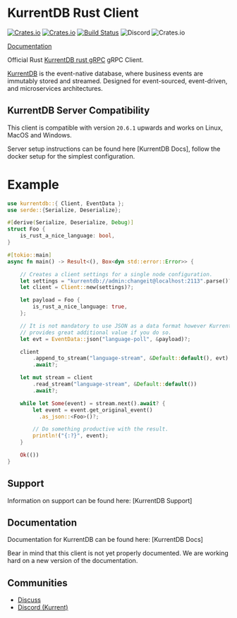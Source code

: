 # KurrentDB Rust Client
[![Crates.io][crates-badge]][crates-url]
[![Crates.io][crates-download]][crates-url]
[![Build Status][ci-badge]][ci-url]
![Discord](https://img.shields.io/discord/415421715385155584.svg)
![Crates.io](https://img.shields.io/crates/l/kurrent.svg)

[crates-badge]: https://img.shields.io/crates/v/kurrent.svg
[crates-download]: https://img.shields.io/crates/d/kurrent.svg
[crates-url]: https://crates.io/crates/kurrent
[ci-badge]: https://github.com/EventStore/KurrentDB-Client-Rust/workflows/CI/badge.svg
[ci-url]: https://github.com/EventStore/KurrentDB-Client-Rust/actions

[Documentation](https://docs.rs/kurrent)

Official Rust [KurrentDB rust gRPC] gRPC Client.

[KurrentDB] is the event-native database, where business events are immutably stored and streamed. Designed for event-sourced, event-driven, and microservices architectures.

## KurrentDB Server Compatibility
This client is compatible with version `20.6.1` upwards and works on Linux, MacOS and Windows.


Server setup instructions can be found here [KurrentDB Docs], follow the docker setup for the simplest configuration.

# Example

```rust
use kurrentdb::{ Client, EventData };
use serde::{Serialize, Deserialize};

#[derive(Serialize, Deserialize, Debug)]
struct Foo {
    is_rust_a_nice_language: bool,
}

#[tokio::main]
async fn main() -> Result<(), Box<dyn std::error::Error>> {

    // Creates a client settings for a single node configuration.
    let settings = "kurrentdb://admin:changeit@localhost:2113".parse()?;
    let client = Client::new(settings)?;

    let payload = Foo {
        is_rust_a_nice_language: true,
    };

    // It is not mandatory to use JSON as a data format however KurrentDB
    // provides great additional value if you do so.
    let evt = EventData::json("language-poll", &payload)?;

    client
        .append_to_stream("language-stream", &Default::default(), evt)
        .await?;

    let mut stream = client
        .read_stream("language-stream", &Default::default())
        .await?;

    while let Some(event) = stream.next().await? {
        let event = event.get_original_event()
          .as_json::<Foo>()?;

        // Do something productive with the result.
        println!("{:?}", event);
    }

    Ok(())
}
```

## Support

Information on support can be found here: [KurrentDB Support]

## Documentation

Documentation for KurrentDB can be found here: [KurrentDB Docs]

Bear in mind that this client is not yet properly documented. We are working hard on a new version of the documentation.

## Communities

- [Discuss](https://discuss.kurrent.io/)
- [Discord (Kurrent)](https://discord.gg/Phn9pmCw3t)

[KurrentDB]: https://kurrent.io/
[KurrentDB rust gRPC]: https://developers.kurrent.io/clients/grpc/getting-started?codeLanguage=Rust
[kurrent docs]: https://developers.kurrent.io/latest.html
[kurrent discuss]: https://discuss.kurrent.io/
[kurrent support]: https://kurrent.io/support/

